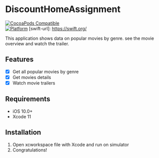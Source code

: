 # DiscountHomeAssignment

[![CocoaPods Compatible](https://img.shields.io/cocoapods/v/EZSwiftExtensions.svg)](https://img.shields.io/cocoapods/v/LFAlertController.svg)  
[![Platform](https://img.shields.io/cocoapods/p/LFAlertController.svg?style=flat)](http://cocoapods.org/pods/LFAlertController)
[swift-url]: https://swift.org/

This application shows data on popular movies by genre. see the movie overview and watch the trailer.

## Features

- [x] Get all popular movies by genre
- [x] Get movies details
- [x] Watch movie trailers

## Requirements

- iOS 10.0+
- Xcode 11

## Installation

1. Open xcworkspace file with Xcode and run on simulator
2. Congratulations!

